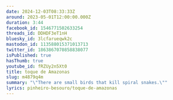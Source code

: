 ```yaml
---
date: 2024-12-03T08:33:33Z
around: 2023-05-01T12:00:00.000Z
duration: 3:44
facebook_id: 1546771502633254
threads_id: DDHDF3eT1nH
bluesky_id: 3lcfarueqwk2c
mastodon_id: 113588015371013713
twitter_id: 1863867070858838077
isPublished: true
hasThumb: true
youtube_id: fRZUy2n5Xt0
title: toque de Amazonas
slug: m4879q4m
summary: "\"There are small birds that kill spiral snakes.\""
lyrics: pinheiro-besouro/toque-de-amazonas
---
```

